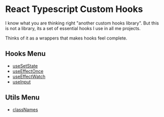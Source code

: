 # React Typescript Custom Hooks

I know what you are thinking right "another custom hooks library". But this is not a library,
its a set of essential hooks I use in all me projects.

Thinks of it as a wrappers that makes hooks feel complete.

## Hooks Menu

- [useSetState](./docs/hooks/useSetState.md)
- [useEffectOnce](./docs/hooks/useEffectOnce.md)
- [useEffectWatch](./docs/hooks/useEffectWatch.md)
- [useInput](./docs/utils/useInput.md)

## Utils Menu

- [classNames](./docs/utils/classNames.md)
